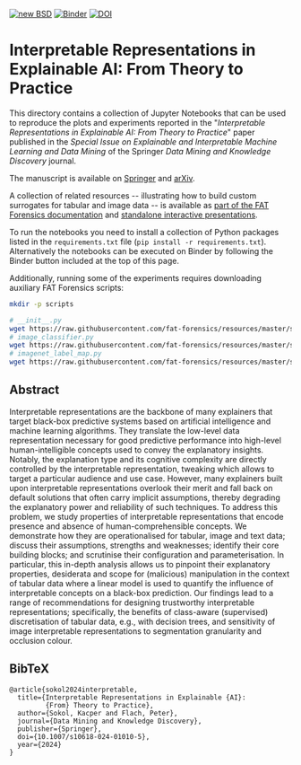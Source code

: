 [![new BSD](https://img.shields.io/github/license/So-Cool/bLIMEy.svg)](https://github.com/So-Cool/bLIMEy/blob/master/LICENCE)
[![Binder](https://mybinder.org/badge_logo.svg)](https://mybinder.org/v2/gh/So-Cool/bLIMEy/master?filepath=DAMI_2024)
[![DOI](https://img.shields.io/badge/DOI-10.1007/s10618--024--01010--5-violet)][Springer]

# Interpretable Representations in Explainable AI: From Theory to Practice #

This directory contains a collection of Jupyter Notebooks that can be used to
reproduce the plots and experiments reported in the
"*Interpretable Representations in Explainable AI: From Theory to Practice*" paper
published in the *Special Issue on Explainable and Interpretable Machine Learning and Data Mining*
of the Springer *Data Mining and Knowledge Discovery* journal.

The manuscript is available on [Springer] and [arXiv].

A collection of related resources -- illustrating how to build custom surrogates
for tabular and image data -- is available as
[part of the FAT Forensics documentation][doc] and
[standalone interactive presentations][events].

To run the notebooks you need to install a collection of Python packages listed
in the `requirements.txt` file (`pip install -r requirements.txt`).
Alternatively the notebooks can be executed on Binder by following the Binder
button included at the top of this page.

Additionally, running some of the experiments requires downloading auxiliary
FAT Forensics scripts:

```bash
mkdir -p scripts

# __init__.py
wget https://raw.githubusercontent.com/fat-forensics/resources/master/surrogates_overview/scripts/__init__.py -O scripts/__init__.py
# image_classifier.py
wget https://raw.githubusercontent.com/fat-forensics/resources/master/surrogates_overview/scripts/image_classifier.py -O scripts/image_classifier.py
# imagenet_label_map.py
wget https://raw.githubusercontent.com/fat-forensics/resources/master/surrogates_overview/scripts/imagenet_label_map.py -O scripts/imagenet_label_map.py
```

## Abstract ##

Interpretable representations are the backbone of many explainers that target
black-box predictive systems based on artificial intelligence and machine
learning algorithms.
They translate the low-level data representation necessary for good predictive
performance into high-level human-intelligible concepts used to convey the
explanatory insights.
Notably, the explanation type and its cognitive complexity are directly
controlled by the interpretable representation, tweaking which allows to target
a particular audience and use case.
However, many explainers built upon interpretable representations overlook
their merit and fall back on default solutions that often carry implicit
assumptions, thereby degrading the explanatory power and reliability of such
techniques.
To address this problem, we study properties of interpretable representations
that encode presence and absence of human-comprehensible concepts.
We demonstrate how they are operationalised for tabular, image and text data;
discuss their assumptions, strengths and weaknesses; identify their core
building blocks; and scrutinise their configuration and parameterisation.
In particular, this in-depth analysis allows us to pinpoint their explanatory
properties, desiderata and scope for (malicious) manipulation in the context of
tabular data where a linear model is used to quantify the influence of
interpretable concepts on a black-box prediction.
Our findings lead to a range of recommendations for designing trustworthy
interpretable representations;
specifically, the benefits of class-aware (supervised) discretisation of
tabular data, e.g., with decision trees, and sensitivity of image interpretable
representations to segmentation granularity and occlusion colour.

## BibTeX ##
```
@article{sokol2024interpretable,
  title={Interpretable Representations in Explainable {AI}:
         {From} Theory to Practice},
  author={Sokol, Kacper and Flach, Peter},
  journal={Data Mining and Knowledge Discovery},
  publisher={Springer},
  doi={10.1007/s10618-024-01010-5},
  year={2024}
}
```

[arXiv]: https://arxiv.org/abs/2008.07007
[Springer]: https://doi.org/10.1007/s10618-024-01010-5
[doc]: https://fat-forensics.org/how_to/index.html#transparency-how-to
[events]: https://events.fat-forensics.org
